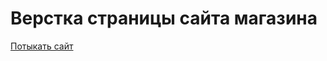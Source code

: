 # Верстка страницы сайта магазина
<a href="pvl1001.github.io/saturn/" target="_blank">Потыкать сайт</a>
